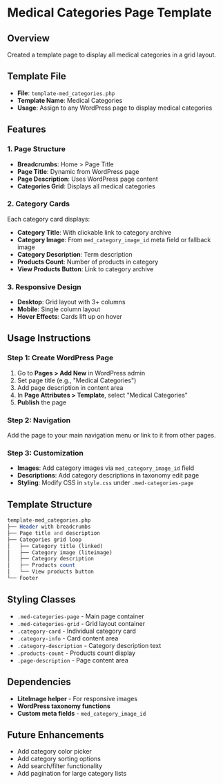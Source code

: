 # Medical Categories Page Template

## Overview
Created a template page to display all medical categories in a grid layout.

## Template File
- **File**: `template-med_categories.php`
- **Template Name**: Medical Categories
- **Usage**: Assign to any WordPress page to display medical categories

## Features

### 1. Page Structure
- **Breadcrumbs**: Home > Page Title
- **Page Title**: Dynamic from WordPress page
- **Page Description**: Uses WordPress page content
- **Categories Grid**: Displays all medical categories

### 2. Category Cards
Each category card displays:
- **Category Title**: With clickable link to category archive
- **Category Image**: From `med_category_image_id` meta field or fallback image
- **Category Description**: Term description
- **Products Count**: Number of products in category
- **View Products Button**: Link to category archive

### 3. Responsive Design
- **Desktop**: Grid layout with 3+ columns
- **Mobile**: Single column layout
- **Hover Effects**: Cards lift up on hover

## Usage Instructions

### Step 1: Create WordPress Page
1. Go to **Pages > Add New** in WordPress admin
2. Set page title (e.g., "Medical Categories")
3. Add page description in content area
4. In **Page Attributes > Template**, select "Medical Categories"
5. **Publish** the page

### Step 2: Navigation
Add the page to your main navigation menu or link to it from other pages.

### Step 3: Customization
- **Images**: Add category images via `med_category_image_id` field
- **Descriptions**: Add category descriptions in taxonomy edit page
- **Styling**: Modify CSS in `style.css` under `.med-categories-page`

## Template Structure

```php
template-med_categories.php
├── Header with breadcrumbs
├── Page title and description
├── Categories grid loop
│   ├── Category title (linked)
│   ├── Category image (liteimage)
│   ├── Category description
│   ├── Products count
│   └── View products button
└── Footer
```

## Styling Classes
- `.med-categories-page` - Main page container
- `.med-categories-grid` - Grid layout container
- `.category-card` - Individual category card
- `.category-info` - Card content area
- `.category-description` - Category description text
- `.products-count` - Products count display
- `.page-description` - Page content area

## Dependencies
- **LiteImage helper** - For responsive images
- **WordPress taxonomy functions**
- **Custom meta fields** - `med_category_image_id`

## Future Enhancements
- Add category color picker
- Add category sorting options
- Add search/filter functionality
- Add pagination for large category lists
